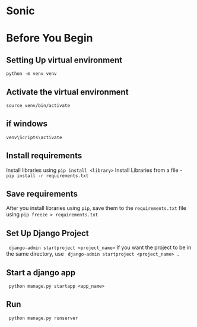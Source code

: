 # Sonic

# Before You Begin

## Setting Up virtual environment

`python -m venv venv`

## Activate the virtual environment

`source venv/bin/activate`

## if windows

`venv\Scripts\activate`

## Install requirements

Install libraries using `pip install <library>`
Install Libraries from a file - ` pip install -r requirements.txt`

## Save requirements

After you install libraries using `pip`, save them to the `requirements.txt` file using
`pip freeze > requirements.txt`

## Set Up Django Project

` django-admin startproject <project_name>`
If you want the project to be in the same directory, use ` django-admin startproject <project_name> .`

## Start a django app

` python manage.py startapp <app_name>`

## Run

` python manage.py runserver`
